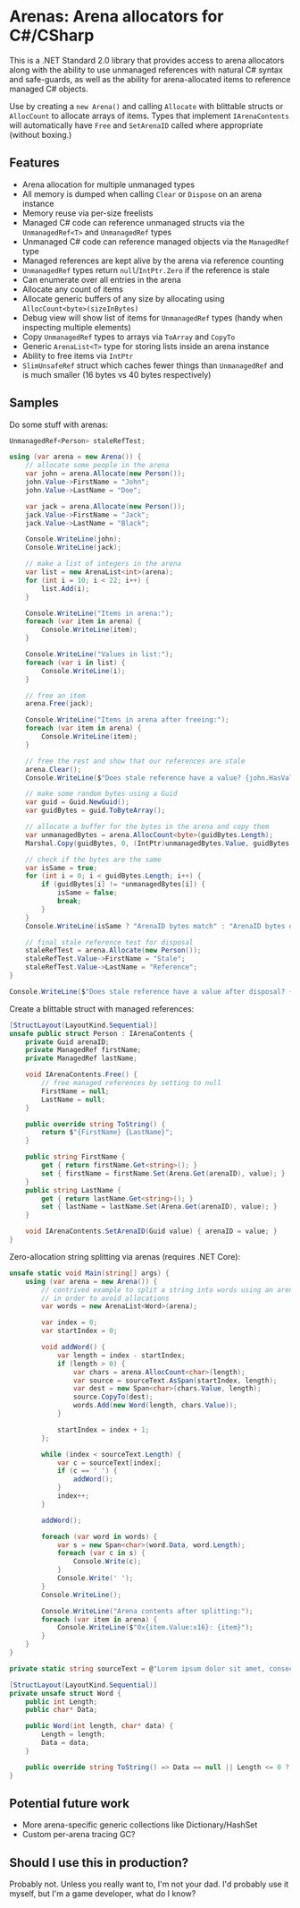 # Arenas: Arena allocators for C#/CSharp

This is a .NET Standard 2.0 library that provides access to arena allocators along with the ability to use unmanaged references with natural C# syntax and safe-guards, as well as the ability for arena-allocated items to reference managed C# objects.

Use by creating a `new Arena()` and calling `Allocate` with blittable structs or `AllocCount` to allocate arrays of items. Types that implement `IArenaContents` will automatically have `Free` and `SetArenaID` called where appropriate (without boxing.)

## Features

- Arena allocation for multiple unmanaged types
- All memory is dumped when calling `Clear` or `Dispose` on an arena instance
- Memory reuse via per-size freelists
- Managed C# code can reference unmanaged structs via the `UnmanagedRef<T>` and `UnmanagedRef` types
- Unmanaged C# code can reference managed objects via the `ManagedRef` type
- Managed references are kept alive by the arena via reference counting
- `UnmanagedRef` types return `null`/`IntPtr.Zero` if the reference is stale
- Can enumerate over all entries in the arena
- Allocate any count of items
- Allocate generic buffers of any size by allocating using `AllocCount<byte>(sizeInBytes)`
- Debug view will show list of items for `UnmanagedRef` types (handy when inspecting multiple elements)
- Copy `UnmanagedRef` types to arrays via `ToArray` and `CopyTo`
- Generic `ArenaList<T>` type for storing lists inside an arena instance
- Ability to free items via `IntPtr`
- `SlimUnsafeRef` struct which caches fewer things than `UnmanagedRef` and is much smaller (16 bytes vs 40 bytes respectively)

## Samples

Do some stuff with arenas:

```csharp
UnmanagedRef<Person> staleRefTest;

using (var arena = new Arena()) {
    // allocate some people in the arena
    var john = arena.Allocate(new Person());
    john.Value->FirstName = "John";
    john.Value->LastName = "Doe";

    var jack = arena.Allocate(new Person());
    jack.Value->FirstName = "Jack";
    jack.Value->LastName = "Black";

    Console.WriteLine(john);
    Console.WriteLine(jack);

    // make a list of integers in the arena
    var list = new ArenaList<int>(arena);
    for (int i = 10; i < 22; i++) {
        list.Add(i);
    }

    Console.WriteLine("Items in arena:");
    foreach (var item in arena) {
        Console.WriteLine(item);
    }

    Console.WriteLine("Values in list:");
    foreach (var i in list) {
        Console.WriteLine(i);
    }

    // free an item
    arena.Free(jack);

    Console.WriteLine("Items in arena after freeing:");
    foreach (var item in arena) {
        Console.WriteLine(item);
    }

    // free the rest and show that our references are stale
    arena.Clear();
    Console.WriteLine($"Does stale reference have a value? {john.HasValue}");

    // make some random bytes using a Guid
    var guid = Guid.NewGuid();
    var guidBytes = guid.ToByteArray();

    // allocate a buffer for the bytes in the arena and copy them
    var unmanagedBytes = arena.AllocCount<byte>(guidBytes.Length);
    Marshal.Copy(guidBytes, 0, (IntPtr)unmanagedBytes.Value, guidBytes.Length);

    // check if the bytes are the same
    var isSame = true;
    for (int i = 0; i < guidBytes.Length; i++) {
        if (guidBytes[i] != *unmanagedBytes[i]) {
            isSame = false;
            break;
        }
    }
    Console.WriteLine(isSame ? "ArenaID bytes match" : "ArenaID bytes don't match");

    // final stale reference test for disposal
    staleRefTest = arena.Allocate(new Person());
    staleRefTest.Value->FirstName = "Stale";
    staleRefTest.Value->LastName = "Reference";
}

Console.WriteLine($"Does stale reference have a value after disposal? {staleRefTest.HasValue}");
```

Create a blittable struct with managed references:

```csharp
[StructLayout(LayoutKind.Sequential)]
unsafe public struct Person : IArenaContents {
    private Guid arenaID;
    private ManagedRef firstName;
    private ManagedRef lastName;

    void IArenaContents.Free() {
        // free managed references by setting to null
        FirstName = null; 
        LastName = null;
    }

    public override string ToString() {
        return $"{FirstName} {LastName}";
    }

    public string FirstName {
        get { return firstName.Get<string>(); }
        set { firstName = firstName.Set(Arena.Get(arenaID), value); }
    }
    public string LastName {
        get { return lastName.Get<string>(); }
        set { lastName = lastName.Set(Arena.Get(arenaID), value); }
    }

    void IArenaContents.SetArenaID(Guid value) { arenaID = value; }
}
```

Zero-allocation string splitting via arenas (requires .NET Core):

```csharp
unsafe static void Main(string[] args) {
    using (var arena = new Arena()) {
        // contrived example to split a string into words using an arena
        // in order to avoid allocations
        var words = new ArenaList<Word>(arena);

        var index = 0;
        var startIndex = 0;

        void addWord() {
            var length = index - startIndex;
            if (length > 0) {
                var chars = arena.AllocCount<char>(length);
                var source = sourceText.AsSpan(startIndex, length);
                var dest = new Span<char>(chars.Value, length);
                source.CopyTo(dest);
                words.Add(new Word(length, chars.Value));
            }

            startIndex = index + 1;
        };

        while (index < sourceText.Length) {
            var c = sourceText[index];
            if (c == ' ') {
                addWord();
            }
            index++;
        }

        addWord();

        foreach (var word in words) {
            var s = new Span<char>(word.Data, word.Length);
            foreach (var c in s) {
                Console.Write(c);
            }
            Console.Write(' ');
        }
        Console.WriteLine();

        Console.WriteLine("Arena contents after splitting:");
        foreach (var item in arena) {
            Console.WriteLine($"0x{item.Value:x16}: {item}");
        }
    }
}

private static string sourceText = @"Lorem ipsum dolor sit amet, consectetur adipiscing elit.";

[StructLayout(LayoutKind.Sequential)]
private unsafe struct Word {
    public int Length;
    public char* Data;

    public Word(int length, char* data) {
        Length = length;
        Data = data;
    }

    public override string ToString() => Data == null || Length <= 0 ? "" : new string(Data, 0, Length);
}
```

## Potential future work

- More arena-specific generic collections like Dictionary/HashSet
- Custom per-arena tracing GC?

## Should I use this in production?

Probably not. Unless you really want to, I'm not your dad. I'd probably use it myself, but I'm a game developer, what do I know?
